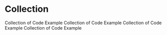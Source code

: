 # Collection
Collection of Code Example
Collection of Code Example
Collection of Code Example
Collection of Code Example

